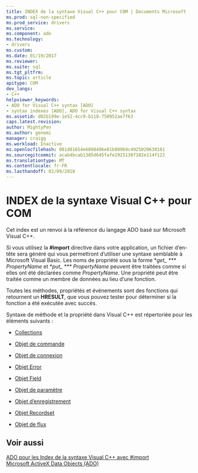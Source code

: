 ```yaml
---
title: INDEX de la syntaxe Visual C++ pour COM | Documents Microsoft
ms.prod: sql-non-specified
ms.prod_service: drivers
ms.service: 
ms.component: ado
ms.technology:
- drivers
ms.custom: 
ms.date: 01/19/2017
ms.reviewer: 
ms.suite: sql
ms.tgt_pltfrm: 
ms.topic: article
apitype: COM
dev_langs:
- C++
helpviewer_keywords:
- ADO for Visual C++ syntax [ADO]
- syntax indexes [ADO], ADO for Visual C++ syntax
ms.assetid: d02b199e-1e52-4cc9-b118-750952ae7f63
caps.latest.revision: 
author: MightyPen
ms.author: genemi
manager: craigg
ms.workload: Inactive
ms.openlocfilehash: 081d81654e6898496e81b809b9c4925020630181
ms.sourcegitcommit: acab4bcab1385d645fafe2925130f102e114f122
ms.translationtype: MT
ms.contentlocale: fr-FR
ms.lasthandoff: 02/09/2018
---
```

# <a name="ado-for-visual-c-syntax-index-for-com"></a>INDEX de la syntaxe Visual C++ pour COM
Cet index est un renvoi à la référence du langage ADO basé sur Microsoft Visual C++.  
  
 Si vous utilisez la **#import** directive dans votre application, un fichier d’en-tête sera généré qui vous permettront d’utiliser une syntaxe semblable à Microsoft Visual Basic. Les noms de propriété sous la forme **get_ *** PropertyName* et **put_ *** PropertyName* peuvent être traitées comme si elles ont été déclarées comme *PropertyName*. Une propriété peut être traitée comme un membre de données au lieu d’une fonction.  
  
 Toutes les méthodes, propriétés et événements sont des fonctions qui retournent un **HRESULT**, que vous pouvez tester pour déterminer si la fonction a été exécutée avec succès.  
  
 Syntaxe de méthode et la propriété dans Visual C++ est répertoriée pour les éléments suivants :  
  
-   [Collections](../../../ado/reference/ado-api/collections-ado-for-visual-c-syntax.md)  
  
-   [Objet de commande](../../../ado/reference/ado-api/command-ado-for-visual-c-syntax.md)  
  
-   [Objet de connexion](../../../ado/reference/ado-api/connection-ado-for-visual-c-syntax.md)  
  
-   [Objet Error](../../../ado/reference/ado-api/error-ado-for-visual-c-syntax.md)  
  
-   [Objet Field](../../../ado/reference/ado-api/field-ado-for-visual-c-syntax.md)  
  
-   [Objet de paramètre](../../../ado/reference/ado-api/parameter-ado-for-visual-c-syntax.md)  
  
-   [Objet d’enregistrement](../../../ado/reference/ado-api/record-ado-for-visual-c-syntax.md)  
  
-   [Objet Recordset](../../../ado/reference/ado-api/recordset-ado-for-visual-c-syntax.md)  
  
-   [Objet de flux](../../../ado/reference/ado-api/stream-ado-for-visual-c-syntax.md)  
  
## <a name="see-also"></a>Voir aussi  
 [ADO pour les Index de la syntaxe Visual C++ avec #import](../../../ado/reference/ado-api/ado-for-visual-c-syntax-index-with-sharpimport.md)   
 [Microsoft ActiveX Data Objects (ADO)](../../../ado/microsoft-activex-data-objects-ado.md)
